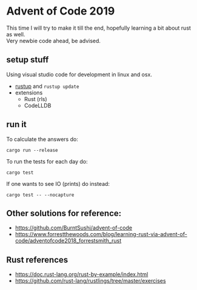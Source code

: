 # Advent of Code 2019

This time I will try to make it till the end, hopefully learning a bit about rust as well.  
Very newbie code ahead, be advised.

## setup stuff

Using visual studio code for development in linux and osx.

- [rustup](https://rustup.rs/) and `rustup update`
- extensions
  - Rust (rls)
  - CodeLLDB

## run it

To calculate the answers do:

    cargo run --release

To run the tests for each day do:

    cargo test

If one wants to see IO (prints) do instead:

    cargo test -- --nocapture

## Other solutions for reference:

- <https://github.com/BurntSushi/advent-of-code>
- <https://www.forrestthewoods.com/blog/learning-rust-via-advent-of-code/adventofcode2018_forrestsmith_rust>

## Rust references

- <https://doc.rust-lang.org/rust-by-example/index.html>
- <https://github.com/rust-lang/rustlings/tree/master/exercises>
